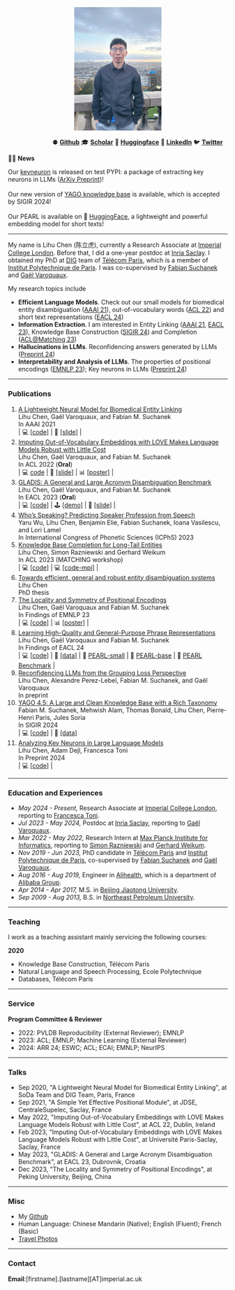 
<div align=center>
<img src="/assets/img/lihu_avatar.jpeg" width="200px" />
</div>

&emsp;&emsp;&emsp;&emsp;&emsp;&emsp;&emsp; ⚉ **[Github](https://github.com/tigerchen52)**  🎓 **[Scholar](https://scholar.google.com/citations?user=oRs8regAAAAJ&hl=en)** 🤗 **[Huggingface](https://huggingface.co/Lihuchen)** 👥 **[LinkedIn](https://www.linkedin.com/in/lihu-chen-43482a284/)** 🐦 **[Twitter](https://twitter.com/LihuChen)** <br>

📢📢 **News**

Our [keyneuron](https://github.com/tigerchen52/keyneuron) is released on test PYPI: a package of extracting key neurons in LLMs ([ArXiv Preprint](https://arxiv.org/abs/2406.10868))!
<br>
<br>
Our new version of [YAGO knowledge base](https://yago-knowledge.org/) is available, which is accepted by SIGIR 2024!
<br>
<br>
Our PEARL is available on 🤗 [HuggingFace](https://huggingface.co/Lihuchen/pearl_small), a lightweight and powerful embedding model for short texts!

___

My name is Lihu Chen (陈立虎), currently a Research Associate at [Imperial College London](https://www.imperial.ac.uk/). 
Before that, I did a one-year postdoc at [Inria Saclay](https://www.inria.fr/en/inria-saclay-centre). I obtained my PhD at [DIG](https://dig.telecom-paris.fr/blog/) team of [Télécom Paris](https://www.telecom-paris.fr/en/home), which is a member of [Institut Polytechnique de Paris](https://www.ip-paris.fr/en).
I was co-supervised by [Fabian Suchanek](https://suchanek.name/) and [Gaël Varoquaux](http://gael-varoquaux.info/). <br>

My research topics include 

* **Efficient Language Models**. Check out our small models for biomedical entity disambiguation ([AAAI 21](https://arxiv.org/pdf/2012.08844.pdf)), out-of-vocabulary words ([ACL 22](https://aclanthology.org/2022.acl-long.245.pdf)) and short text representations ([EACL 24](https://arxiv.org/pdf/2401.10407.pdf)) 
* **Information Extraction**.  I am interested in Entity Linking ([AAAI 21](https://arxiv.org/pdf/2012.08844.pdf), [EACL 23](https://aclanthology.org/2023.eacl-main.152.pdf)), Knowledge Base Construction ([SIGIR 24](https://suchanek.name/work/publications/sigir-2024.pdf)) and Completion ([ACL@Matching 23](https://aclanthology.org/2023.matching-1.8.pdf)) 
* **Hallucinations in LLMs**. Reconfidencing answers generated by LLMs ([Preprint 24](https://arxiv.org/pdf/2402.04957.pdf)) 
* **Interpretability and Analysis of LLMs**. The properties of positional encodings ([EMNLP 23](https://aclanthology.org/2023.findings-emnlp.955.pdf)); Key neurons in LLMs ([Preprint 24](https://arxiv.org/pdf/2406.10868))

___

### Publications

1. [A Lightweight Neural Model for Biomedical Entity Linking](https://arxiv.org/pdf/2012.08844.pdf) <br>
Lihu Chen, Gaël Varoquaux, and Fabian M. Suchanek <br>
In AAAI 2021 <br>
| 💻 [[code]](https://github.com/tigerchen52/Biomedical-Entity-Linking) | 📑 [[slide]](https://drive.google.com/file/d/19mS1RpxLeJYWt5RgYPq0-mi3LOCJf0To/view?usp=sharing) |
2. [Imputing Out-of-Vocabulary Embeddings with LOVE Makes Language Models Robust with Little Cost](https://aclanthology.org/2022.acl-long.245.pdf) <br> 
Lihu Chen, Gaël Varoquaux, and Fabian M. Suchanek <br>
In ACL 2022 (**Oral**) <br>
| 💻 [code](https://github.com/tigerchen52/LOVE) | 📑 [[slide]](https://drive.google.com/file/d/12d46Q8lgWG_TWhyMEcVWWSr1bdhn0MAR/view?usp=sharing) | 📊 [[poster]](https://drive.google.com/file/d/1ibVmRE6D3NN7m5y1S29j4_JGDTZcuRlI/view?usp=sharing)  |
3. [GLADIS: A General and Large Acronym Disambiguation Benchmark](https://aclanthology.org/2023.eacl-main.152.pdf)  <br>
Lihu Chen, Gaël Varoquaux, and Fabian M. Suchanek <br> 
In EACL 2023 (**Oral**) <br>
| 💻 [[code]](https://github.com/tigerchen52/GLADIS) | 🕹️ [[demo]](https://huggingface.co/spaces/Lihuchen/AcroBERT) | 📑 [[slide]](https://drive.google.com/file/d/1HW6dvxgd2MKg5DC4L-VTZFk6sShZUWsc/view?usp=share_link) |
4. [Who’s Speaking? Predicting Speaker Profession from Speech](https://hal.science/LISN/hal-04190126v1) <br>
Yaru Wu, Lihu Chen,  Benjamin Elie, Fabian Suchanek, Ioana Vasilescu, and Lori Lamel <br>
In International Congress of Phonetic Sciences (ICPhS) 2023
5. [Knowledge Base Completion for Long-Tail Entities](https://aclanthology.org/2023.matching-1.8.pdf) <br>
Lihu Chen, Simon Razniewski and Gerhard Weikum <br>
In ACL 2023 (MATCHING workshop) <br>
| 💻 [[code]](https://github.com/tigerchen52/long_tail_kbc) | 💻 [[code-mpi]](https://www.mpi-inf.mpg.de/departments/databases-and-information-systems/research/knowledge-base-recall/lm4kbc) | <br>
6. [Towards efficient, general and robust entity disambiguation systems](https://theses.hal.science/tel-04190587) <br>
Lihu Chen <br>
PhD thesis <br>
7. [The Locality and Symmetry of Positional Encodings](https://aclanthology.org/2023.findings-emnlp.955.pdf) <br>
Lihu Chen, Gaël Varoquaux and Fabian M. Suchanek <br>
In Findings of EMNLP 23 <br>
| 💻 [[code]](https://github.com/tigerchen52/locality_symmetry/tree/master)
| 📊 [[poster]](https://drive.google.com/file/d/1G17w4sIMrYjjnBvw5eXtnhlGH6U9mLlc/view?usp=sharing) | 
8. [Learning High-Quality and General-Purpose Phrase Representations](https://aclanthology.org/2024.findings-eacl.66.pdf) <br>
Lihu Chen, Gaël Varoquaux and Fabian M. Suchanek <br>
In Findings of EACL 24 <br>
| 💻 [[code]](https://github.com/tigerchen52/PEARL/) | 💾 [[data]](https://zenodo.org/records/10676475) | 🤗 [PEARL-small](https://huggingface.co/Lihuchen/pearl_small) | 🤗 [PEARL-base](https://huggingface.co/Lihuchen/pearl_base) | 🤗 [PEARL Benchmark](https://huggingface.co/datasets/Lihuchen/pearl_benchmark) |
9. [Reconfidencing LLMs from the Grouping Loss Perspective](https://arxiv.org/pdf/2402.04957.pdf)<br>
Lihu Chen, Alexandre Perez-Lebel, Fabian M. Suchanek, and Gaël Varoquaux<br>
In preprint
10. [YAGO 4.5: A Large and Clean Knowledge Base with a Rich Taxonomy](https://suchanek.name/work/publications/sigir-2024.pdf)<br>
Fabian M. Suchanek, Mehwish Alam, Thomas Bonald, Lihu Chen, Pierre-Henri Paris, Jules Soria <br>
In SIGIR 2024 <br>
| 💻 [[code]](https://github.com/tigerchen52/eval_yago_el) | 💾 [[data]](https://yago-knowledge.org/downloads/yago-4-5)
11. [Analyzing Key Neurons in Large Language Models](https://arxiv.org/pdf/2406.10868)<br>
Lihu Chen, Adam Dejl, Francesca Toni <br>
In Preprint 2024 <br>
| 💻 [[code]](https://github.com/tigerchen52/keyneuron) |


___

### Education and Experiences
* *May 2024 - Present,* Research Associate at [Imperial College London](https://www.imperial.ac.uk/), reporting to [Francesca Toni](https://www.doc.ic.ac.uk/~ft/).
* *Jul 2023 - May 2024,* Postdoc at [Inria Saclay](https://www.inria.fr/en/inria-saclay-centre), reporting to [Gaël Varoquaux](http://gael-varoquaux.info/).
* *Mar 2022 - May 2022,* Research Intern at [Max Planck Institute for Informatics](https://www.mpi-inf.mpg.de/home/), reporting to [Simon Razniewski](http://simonrazniewski.com/) and [Gerhard Weikum](https://people.mpi-inf.mpg.de/~weikum/). 
* *Nov 2019 - Jun 2023,* PhD candidate in [Télécom Paris](https://www.telecom-paris.fr/en/home) and [Institut Polytechnique de Paris](https://www.ip-paris.fr/en), co-supervised by [Fabian Suchanek](https://suchanek.name/) and [Gaël Varoquaux](http://gael-varoquaux.info/).  
* *Aug 2016 - Aug 2019,* Engineer in [Alihealth](https://www.alihealth.cn/), which is a department of [Alibaba Group](https://www.alibabagroup.com/en/global/home).  
* *Apr 2014 - Apr 2017,* M.S. in [Beijing Jiaotong University](http://en.bjtu.edu.cn/).
* *Sep 2009 - Aug 2013,* B.S. in [Northeast Petroleum University](http://www.nepu.edu.cn/index.htm#).

___


### Teaching
I work as a teaching assistant mainly servicing the following courses:

**2020**
* Knowledge Base Construction, Télécom Paris 
* Natural Language and Speech Processing, Ecole Polytechnique
* Databases, Télécom Paris 

___

### Service

**Program Committee & Reviewer**
* 2022: PVLDB Reproducibility (External Reviewer); EMNLP
* 2023: ACL; EMNLP; Machine Learning (External Reviewer)
* 2024: ARR 24; ESWC; ACL; ECAI; EMNLP; NeurIPS
  
___

### Talks

* Sep 2020, "A Lightweight Neural Model for Biomedical Entity Linking", at SoDa Team and DIG Team, Paris, France
* Sep 2021, "A Simple Yet Effective Positional Module", at JDSE, CentraleSupelec, Saclay, France
* May 2022, "Imputing Out-of-Vocabulary Embeddings with LOVE Makes Language Models Robust with Little Cost", at ACL 22, Dublin, Ireland
* Feb 2023, "Imputing Out-of-Vocabulary Embeddings with LOVE Makes Language Models Robust with Little Cost", at Université Paris-Saclay, Saclay, France
* May 2023, "GLADIS: A General and Large Acronym Disambiguation Benchmark", at EACL 23, Dubrovnik, Croatia
* Dec 2023, "The Locality and Symmetry of Positional Encodings", at Peking University, Beijing, China

___


### Misc
* My [Github](https://github.com/tigerchen52) 
* Human Language: Chinese Mandarin (Native); English (Fluent); French (Basic)
* [Travel Photos](https://chenlihu.com/blog/)

___

### Contact
**Email**:[firstname].[lastname][AT]imperial.ac.uk

